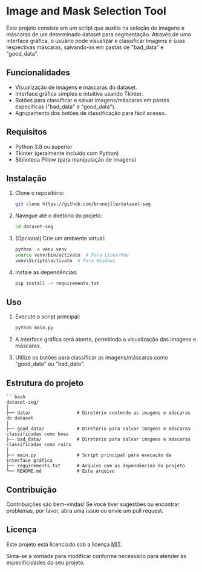 # Image and Mask Selection Tool

Este projeto consiste em um script que auxilia na seleção de imagens e máscaras de um determinado dataset para segmentação. Através de uma interface gráfica, o usuário pode visualizar e classificar imagens e suas respectivas máscaras, salvando-as em pastas de "bad_data" e "good_data".

## Funcionalidades

- Visualização de imagens e máscaras do dataset.
- Interface gráfica simples e intuitiva usando Tkinter.
- Botões para classificar e salvar imagens/máscaras em pastas específicas ("bad_data" e "good_data").
- Agrupamento dos botões de classificação para fácil acesso.

## Requisitos

- Python 3.8 ou superior
- Tkinter (geralmente incluído com Python)
- Biblioteca Pillow (para manipulação de imagens)

## Instalação

1. Clone o repositório:

   ```bash
   git clone https://github.com/brunojlle/dataset-seg

2. Navegue até o diretório do projeto:

    ```bash
    cd dataset-seg

3. (Opcional) Crie um ambiente virtual:

    ```bash
    python -m venv venv
    source venv/bin/activate  # Para Linux/Mac
    venv\Scripts\activate  # Para Windows

4. Instale as dependências:

    ```bash
    pip install -r requirements.txt

## Uso

1. Execute o script principal:

    ```bash
    python main.py

2. A interface gráfica será aberta, permitindo a visualização das imagens e máscaras.

3. Utilize os botões para classificar as imagens/máscaras como "good_data" ou "bad_data".

## Estrutura do projeto

    ```bash
    dataset-seg/
    │
    ├── data/                 # Diretório contendo as imagens e máscaras do dataset
    │
    ├── good_data/            # Diretório para salvar imagens e máscaras classificadas como boas
    ├── bad_data/             # Diretório para salvar imagens e máscaras classificadas como ruins
    │
    ├── main.py               # Script principal para execução da interface gráfica
    ├── requirements.txt      # Arquivo com as dependências do projeto
    └── README.md             # Este arquivo

## Contribuição

Contribuições são bem-vindas! Se você tiver sugestões ou encontrar problemas, por favor, abra uma issue ou envie um pull request.
## Licença

Este projeto está licenciado sob a licença [MIT](https://choosealicense.com/licenses/mit/).

Sinta-se à vontade para modificar conforme necessário para atender às especificidades do seu projeto.